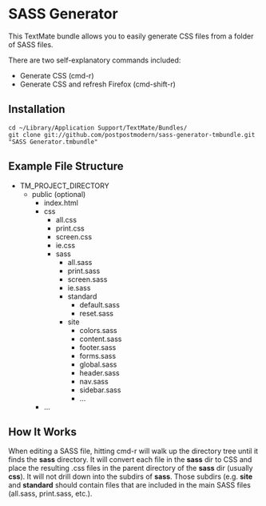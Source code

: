 # SASS Generator

This TextMate bundle allows you to easily generate CSS files from a folder of SASS files.

There are two self-explanatory commands included:

* Generate CSS (cmd-r)
* Generate CSS and refresh Firefox (cmd-shift-r)

## Installation

`cd ~/Library/Application Support/TextMate/Bundles/`  
`git clone git://github.com/postpostmodern/sass-generator-tmbundle.git "SASS Generator.tmbundle"`

## Example File Structure

* TM\_PROJECT\_DIRECTORY
  * public (optional)
    * index.html
    * css
      * all.css
      * print.css
      * screen.css
      * ie.css
      * sass
        * all.sass
        * print.sass
        * screen.sass
        * ie.sass
        * standard
          * default.sass
          * reset.sass
        * site
          * colors.sass
          * content.sass
          * footer.sass
          * forms.sass
          * global.sass
          * header.sass
          * nav.sass
          * sidebar.sass
          * ...
    * ...

## How It Works

When editing a SASS file, hitting cmd-r will walk up the directory tree until it finds the **sass** directory. 
It will convert each file in the **sass** dir to CSS and place the resulting .css files in the parent directory 
of the **sass** dir (usually **css**). It will not drill down into the subdirs of **sass**. Those subdirs (e.g. 
**site** and **standard** should contain files that are included in the main SASS files (all.sass, print.sass, 
etc.).

